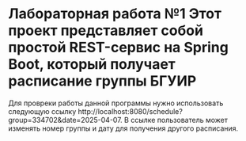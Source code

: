 # Лабораторная работа №1 Этот проект представляет собой простой REST-сервис на Spring Boot, который получает расписание группы БГУИР

Для провреки работы данной программы нужно использовать следующую ссылку http://localhost:8080/schedule?group=334702&date=2025-04-07. В ссылке пользователь может изменять номер группы и дату для получения другого расписания.